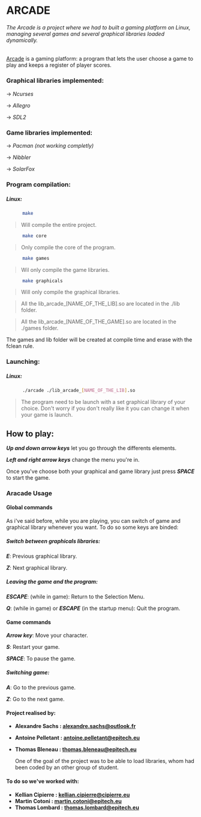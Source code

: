 # ARCADE

###### The Arcade is a project where we had to built a gaming platform on Linux, managing several games and several graphical libraries loaded dynamically.

[Arcade](https://en.wikipedia.org/wiki/Arcade_game) is a gaming platform: a program that lets the user choose a game to play and keeps a register of player scores.

### Graphical libraries implemented:
  -> *Ncurses*
  
  -> *Allegro*
  
  -> *SDL2*

### Game libraries implemented:
  -> *Pacman (not working completly)*
  
  -> *Nibbler*
  
  -> *SolarFox* 


### Program compilation:
  ##### Linux:

  ```sh
        make
```
  >  Will compile the entire project.

  ```sh
        make core
```
  >  Only compile the core of the program.

  ```sh
        make games
```
  >  Wil only compile the game libraries.

  ```sh
        make graphicals
```
  >  Will only compile the graphical libraries.

  
  > All the lib_arcade_[NAME_OF_THE_LIB].so are located in the ./lib folder.
 
  > All the lib_arcade_[NAME_OF_THE_GAME].so are located in the ./games folder.
 
  The games and lib folder will be created at compile time and erase with the fclean rule.
  
  ### Launching:
  ##### Linux:

  ```sh
        ./arcade ./lib_arcade_[NAME_OF_THE_LIB].so
```
  >  The program need to be launch with a set graphical library of your choice.
     Don't worry if you don't really like it you can change it when your game is launch.


## How to play:
  ***Up and down arrow keys*** let you go through the differents elements.
  
  ***Left and right arrow keys*** change the menu you're in.
  
  Once you've choose both your graphical and game library just press ***SPACE*** to start the game.


### Aracade Usage
#### Global commands
  As i've said before, while you are playing, you can switch of game and graphical library whenever you want.
  To do so some keys are binded:

  ##### Switch between graphicals libraries:
   ***E***: Previous graphical library.
   
   ***Z***: Next graphical library.

  ##### Leaving the game and the program:
   ***ESCAPE***: (while in game): Return to the Selection Menu.
   
   ***Q***: (while in game) or ***ESCAPE*** (in the startup menu): Quit the program.

#### Game commands
  ***Arrow key***: Move your character.
  
  ***S***: Restart your game.
  
  ***SPACE***: To pause the game.
  
  ##### Switching game:
  ***A***: Go to the previous game.
  
  ***Z***: Go to the next game.



 #### Project realised by:
- **Alexandre Sachs : [alexandre.sachs@outlook.fr](https://github.com/SachsA)**
- **Antoine Pelletant : [antoine.pelletant@epitech.eu](https://github.com/yabou)**
- **Thomas Bleneau : [thomas.bleneau@epitech.eu](https://github.com/TBlenoX)**

  One of the goal of the project was to be able to load libraries, whom had been coded by an other group of student.
 #### To do so we've worked with:
- **Kellian Cipierre : [kellian.cipierre@cipierre.eu]()**
- **Martin Cotoni : [martin.cotoni@epitech.eu](https://github.com/cotonim)**
- **Thomas Lombard : [thomas.lombard@epitech.eu]()**
